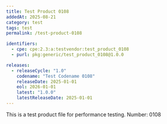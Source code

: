 ```yaml
---
title: Test Product 0108
addedAt: 2025-08-21
category: test
tags: test
permalink: /test-product-0108

identifiers:
  - cpe: cpe:2.3:a:testvendor:test_product_0108
  - purl: pkg:generic/test_product_0108@1.0.0

releases:
  - releaseCycle: "1.0"
    codename: "Test Codename 0108"
    releaseDate: 2025-01-01
    eol: 2026-01-01
    latest: "1.0.0"
    latestReleaseDate: 2025-01-01
---
```


This is a test product file for performance testing. Number: 0108
